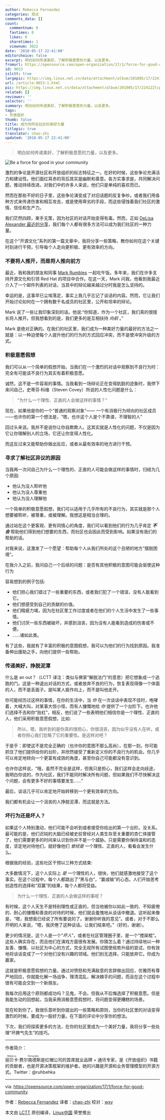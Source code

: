 ```yaml
---
author: Rebecca Fernandez
categories: 观点
comments_data: []
count:
  commentnum: 0
  favtimes: 0
  likes: 0
  sharetimes: 1
  viewnum: 3622
date: '2018-05-17 22:41:00'
editorchoice: false
excerpt: 明白如何传递美好，了解积极意愿的力量，以及更多。
fromurl: https://opensource.com/open-organization/17/1/force-for-good-community
id: 9653
islctt: true
largepic: https://img.linux.net.cn/data/attachment/album/201805/17/224122lcp16v5ipkgfuvs1.png
url: /article-9653-1.html
pic: https://img.linux.net.cn/data/attachment/album/201805/17/224122lcp16v5ipkgfuvs1.png.thumb.jpg
related: []
reviewer: ''
selector: ''
summary: 明白如何传递美好，了解积极意愿的力量，以及更多。
tags:
- 开放组织
thumb: false
title: 成为你所在社区的美好力量
titlepic: true
translator: chao-zhi
updated: '2018-05-17 22:41:00'
---
```



> 
> 明白如何传递美好，了解积极意愿的力量，以及更多。
> 
> 
> 


![Be a force for good in your community](/data/attachment/album/201805/17/224122lcp16v5ipkgfuvs1.png)


激烈的争论是开源社区和开放组织的标志特征之一。在好的时候，这些争论充满活力和建设性。他们面红耳赤的背后其实是幽默和善意。各方实事求是，共同解决问题，推动持续改进。对我们中的许多人来说，他们只是单纯的喜欢而已。


然而在那些不好的日子里，这些争论演变成了对旧话题的反复争吵。或者我们用各种方式来传递伤害和相互攻击，或是使用卑劣的手段，而这些侵蚀着我们社区的激情、信任和生产力。


我们茫然四顾，束手无策，因为社区的对话开始变得有毒。然而，正如 [DeLisa Alexander 最近的分享](https://opensource.com/business/15/5/5-ways-promote-inclusive-environment)，我们每个人都有很多方法可以成为我们社区的一种力量。


在这个“开源文化”系列的第一篇文章中，我将分享一些策略，教你如何在这个关键时刻进行干预，引导每个人走向更积极、更有效率的方向。


### 不要将人推开，而是将人推向前方


最近，我和我的朋友和同事 [Mark Rumbles](https://twitter.com/leadership_365) 一起吃午饭。多年来，我们在许多支持开源文化和引领 Red Hat 的项目中合作。在这一天，Mark 问我，他看到我最近介入了一个邮件列表的对话，当其中的辩论越来越过分时我是怎么坚持的。


幸运的是，这事早已尘埃落定，事实上我几乎忘记了谈话的内容。然而，它让我们开始讨论如何在一个拥有数千名成员的社区里，公开和坦率的辩论。


Mark 说了一些让我印象深刻的话。他说:“你知道，作为一个社区，我们真的很擅长将人推开。但我想看到的是，我们更多的是互相扶持 *向前* 。”


Mark 是绝对正确的。在我们的社区里，我们成为一种美好力量的最好的方法之一就是：以一种迫使每个人提升他们的行为的方式回应冲突，而不是使冲突升级的方式。


### 积极意愿假想


我们可以从一个简单的假想开始，当我们在一个激烈的对话中观察到不良行为时：完全有可能该不良行为其实有着积极意愿。


诚然，这不是一件容易的事情。当我看到一场辩论正在变得肮脏的迹象时，我停下来问自己，史蒂芬·科维（Steven Covey）所说的人性化问题是什么：



> 
> “为什么一个理性、正直的人会做这样的事情？”
> 
> 
> 


现在，如果他是你的一个“普通的观察对象”—— 一个有消极行为倾向的社区成员——也许你的第一个想法是，“嗯，也许这个人是个不靠谱，不理智的人”


回过头来说。我并不是说你让你自欺欺人。这其实就是人性化的问题，不仅是因为它让你理解别人的立场，它还让你变得人性化。


而这反过来又能帮助你做出反应，或者从最有效率的地方进行干预。


### 寻求了解社区异议的原因


当我再一次问自己为什么一个理性的、正直的人可能会做这样的事情时，归结为几个原因:


* 他认为没人聆听他
* 他认为没人尊重他
* 他认为没人理解他


一个简单的积极意愿假想，我们可以适用于几乎所有的不良行为，其实就是那个人想要被聆听，被尊重，或被理解。我想这是相当合理的。


通过站在这个更客观、更有同情心的角度，我们可以看到他们的行为几乎肯定 ***不会*** 帮助他们得到他们想要的东西，而社区也会因此而受到影响。如果没有我们的帮助的话。


对我来说，这激发了一个愿望：帮助每个人从我们所处的这个丑陋的地方“摆脱困境”。


在我介入之前，我问自己一个后续的问题：是否有其他积极的意图可能会驱使这种行为


容易想到的例子包括:


* 他们担心我们错过了一些重要的东西，或者我们犯了一个错误，没有人能看到它。
* 他们想感受到自己的贡献的价值。
* 他们精疲力竭，因为在社区里工作过度或者在他们的个人生活中发生了一些事情。
* 他们讨厌一些东西被破坏，并感到沮丧，因为没有人能看到造成的伤害或不便。
* ……诸如此类。


有了这些，我就有了丰富的积极的意图假想，我可以为他们的行为找到原因。我准备伸出援助之手，向他们提供一些帮助。


### 传递美好，挣脱泥潭


什么是 an out？（LCTT 译注：类似与佛家“解脱法门”的意思）把它想象成一个逃跑的门。这是一种退出对话的方式，或者放弃不良的行为，恢复表现得像一个体面的人，而不是丢面子。是叫某人振作向上，而不是叫他走开。


你可能经历过这样的事情，在你的生活中，当 *你* 在一次谈话中表现不佳时，咆哮着，大喊大叫，对某事大惊小怪，而有人慷慨地给 *你* 提供了一个台阶下。也许他们选择不去和你“抬杠”，相反，他们说了一些表明他们相信你是一个理性、正直的人，他们采用积极意愿假想，比如:



> 
> 所以，嗯，我听到的是你真的很担心，你很沮丧，因为似乎没有人在听。或者你担心我们忽略了它的重要性。是这样对吧？
> 
> 
> 


于是乎：即使这不是完全正确的（也许你的意图不那么高尚），在那一刻，你可能抓住了他们提供给你的台阶，并欣然接受了重新定义你的不良行为的机会。你几乎可以肯定地转向一个更富有成效的角度，甚至你自己可能都没有意识到。


也许你这样说，“哦，虽然不完全是这样，但我只是担心，我们这样会走向歧途，我明白你说的，作为社区，我们不能同时解决所有问题，但如果我们不尽快解决这个问题，会有更多不好的事情要发生……”


最后，谈话几乎可以肯定地开始转移到一个更有效率的方向。


我们都有机会让一个沮丧的人挣脱泥潭，而这就是方法。


### 坏行为还是坏人？


如果这个人特别激动，他们可能不会听到或者接受你给出的第一个台阶。没关系。最可能的是，他们迟钝的大脑已经被史前曾经对人类生存至关重要的杏仁体接管了，他们需要更多的时间来认识到你并不是一个威胁。只是需要你保持温和的态度，坚定地对待他们，就好像他们 *曾经是* 一个理性、正直的人，看看会发生什么。


根据我的经验，这些社区干预以三种方式结束:


大多数情况下，这个人实际上 *是* 一个理性的人，很快，他们就感激地接受了这个事实。在这个过程中，每个人都跳出了“黑与白”，“赢或输”的心态。人们开始思考创造性的选择和“双赢”的结果，每个人都将受益。



> 
> 为什么一个理性、正直的人会做这样的事呢？
> 
> 
> 


有时候，这个人天生不是特别理性或正直的，但当他被你以如此一致的、不知疲倦的、耐心的慷慨和善良的对待的时候，他们就会羞愧地从谈话中撤退。这听起来像是，“嗯，我想我已经说了所有要说的了。谢谢你听我的意见”。或者，对于不那么开明的人来说，“嗯，我厌倦了这种谈话。让我们结束吧。”（好的，谢谢）。


更少的情况是，这个人是一个“*坏人*”，或者在社区管理圈子里，是一个“搅屎棍”。这些人确实存在，而且他们在演戏方面很有发展。你猜怎么着？通过持续地以一种友善、慷慨、以社区为中心的方式，完全无视所有试图使局势升级的尝试，你有效地将谈话变成了一个对他们没有兴趣的领域。他们别无选择，只能放弃它。你成为赢家。


这就是积极意愿假想的力量。通过对愤怒和充满敌意的言辞做出回应，优雅而有尊严地回应，你就能化解一场战争，理清混乱，解决棘手的问题，而且在这个过程中很有可能会交到一个新朋友。


我每次应用这个原则都成功吗？见鬼，不会。但我从不后悔选择了积极意愿。但是我能生动的回想起，当我采用消极意愿假想时，将问题变得更糟糕的场景。


现在轮到你了。我很乐意听到你提出的一些策略和原则，当你的社区里的对话变得激烈的时候，要成为一股好力量。在下面的评论中分享你的想法。


下次，我们将探索更多的方法，在你的社区里成为一个美好力量，我将分享一些处理“坏脾气先生”的技巧。




---


作者简介：


<ruby> 丽贝卡·费尔南德斯 <rp>  （ </rp> <rt>  Rebecca Fernandez </rt> <rp>  ） </rp></ruby>是红帽公司的首席就业品牌 + 通讯专家，是《开放组织》书籍的贡献者，也是开源决策框架的维护者。她的兴趣是开源和业务管理模型的开源方式。Twitter：@ruhbehka




---


via: <https://opensource.com/open-organization/17/1/force-for-good-community>


作者：[Rebecca Fernandez](https://opensource.com/users/rebecca) 译者：[chao-zhi](https://github.com/chao-zhi) 校对：[wxy](https://github.com/wxy)


本文由 [LCTT](https://github.com/LCTT/TranslateProject) 原创编译，[Linux中国](https://linux.cn/) 荣誉推出